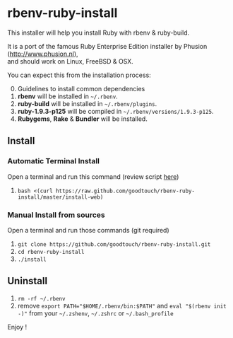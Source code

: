# rbenv-ruby-install

This installer will help you install Ruby with rbenv & ruby-build.

It is a port of the famous Ruby Enterprise Edition installer by Phusion (<http://www.phusion.nl>),  
and should work on Linux, FreeBSD & OSX.

You can expect this from the installation process:

0. Guidelines to install common dependencies
1. **rbenv** will be installed in `~/.rbenv`.
2. **ruby-build** will be installed in `~/.rbenv/plugins`.
3. **ruby-1.9.3-p125** will be compiled in `~/.rbenv/versions/1.9.3-p125`.
4. **Rubygems**, **Rake** & **Bundler** will be installed.

## Install

### Automatic Terminal Install

Open a terminal and run this command (review script [here](https://raw.github.com/goodtouch/rbenv-ruby-install/master/install-web))

1. `bash <(curl https://raw.github.com/goodtouch/rbenv-ruby-install/master/install-web)`

### Manual Install from sources

Open a terminal and run those commands (git required)

1. `git clone https://github.com/goodtouch/rbenv-ruby-install.git`
2. `cd rbenv-ruby-install`
3. `./install`

## Uninstall

1. `rm -rf ~/.rbenv`
2. remove `export PATH="$HOME/.rbenv/bin:$PATH"` and `eval "$(rbenv init -)"` from your `~/.zshenv`, `~/.zshrc` or `~/.bash_profile`

Enjoy !
